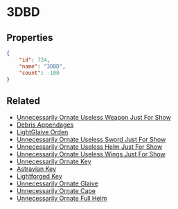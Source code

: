 # 3DBD

<no description available>

## Properties

```json
{
    "id": 724,
    "name": "3DBD",
    "count": -100
}
```

## Related

- [Unnecessarily Ornate Useless Weapon Just For Show](../items/20709-unnecessarily-ornate-useless-weapon-just-for-show.md)
- [Debris Appendages](../items/20710-debris-appendages.md)
- [LightGlaive Orden](../items/20711-lightglaive-orden.md)
- [Unnecessarily Ornate Useless Sword Just For Show](../items/21347-unnecessarily-ornate-useless-sword-just-for-show.md)
- [Unnecessarily Ornate Useless Helm Just For Show](../items/21348-unnecessarily-ornate-useless-helm-just-for-show.md)
- [Unnecessarily Ornate Useless Wings Just For Show](../items/21349-unnecessarily-ornate-useless-wings-just-for-show.md)
- [Unnecessarily Ornate Key](../items/21828-unnecessarily-ornate-key.md)
- [Astravian Key](../items/21829-astravian-key.md)
- [Lightforged Key](../items/21830-lightforged-key.md)
- [Unnecessarily Ornate Glaive](../items/22256-unnecessarily-ornate-glaive.md)
- [Unnecessarily Ornate Cape](../items/22257-unnecessarily-ornate-cape.md)
- [Unnecessarily Ornate Full Helm](../items/22258-unnecessarily-ornate-full-helm.md)

